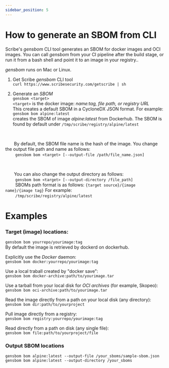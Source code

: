 ```yaml
---
sidebar_position: 5
---
```


# How to generate an SBOM from CLI

Scribe's *gensbom* CLI tool generates an SBOM for docker images and OCI images. You can call *gensbom* from your CI pipeline after the build stage, or run it from a bash shell and point it to an image in your registry..  

*gensbom* runs on Mac or Linux.

1. Get Scribe *gensbom* CLI tool  
```curl https://www.scribesecurity.com/getscribe | sh```

2. Generate an *SBOM*  
```gensbom <target>```  
```<target>``` is the docker image: *name:tag, file path, or registry URL*  
This creates a default SBOM in a CycloneDX JSON format. For example:  
```gensbom bom alpine:latest```  
creates the SBOM of image *alpine:latest* from Dockerhub. The SBOM is found by default under ```/tmp/scribe/registry/alpine/latest```  

<br/>  

&nbsp;&nbsp;&nbsp;&nbsp;&nbsp;&nbsp;&nbsp;By default, the SBOM file name is the hash of the image. You change the output file path and name as follows:  
&nbsp;&nbsp;&nbsp;&nbsp;&nbsp;&nbsp;&nbsp;&nbsp;```gensbom bom <target> [--output-file /path/file_name.json]```  

<br/>  

&nbsp;&nbsp;&nbsp;&nbsp;&nbsp;&nbsp;&nbsp;You can also change the output directory as follows:  
&nbsp;&nbsp;&nbsp;&nbsp;&nbsp;&nbsp;&nbsp;&nbsp;```gensbom bom <target> [--output-directory /file_path]```  
&nbsp;&nbsp;&nbsp;&nbsp;&nbsp;&nbsp;&nbsp;&nbsp;SBOMs path format is as follows: ```{target source}/{image name}/{image tag}```
For example:  
&nbsp;&nbsp;&nbsp;&nbsp;&nbsp;&nbsp;&nbsp;&nbsp;```/tmp/scribe/registry/alpine/latest```

# Examples   

### Target (image) locations:

```gensbom bom yourrepo/yourimage:tag```    
By default the image is retrieved by dockerd on dockerhub.  

Explicitly use the *Docker* daemon:  
```gensbom bom docker:yourrepo/yourimage:tag ```  

Use a local traball created by "docker save":  
```gensbom bom docker-archive:path/to/yourimage.tar ```  

Use a tarball from your local disk for *OCI archives* (for example, Skopeo):  
```gensbom bom oci-archive:path/to/yourimage.tar ```  

Read the image directly from a path on your local disk (any directory):  
```gensbom bom dir:path/to/yourproject```  

Pull image directly from a registry:  
```gensbom bom registry:yourrepo/yourimage:tag```  

Read directly from a path on disk (any single file):  
```gensbom bom file:path/to/yourproject/file ```

### Output SBOM locations

```gensbom bom alpine:latest --output-file /your_sboms/sample-sbom.json  ```  
```gensbom bom alpine:latest --output-directory /your_sboms```
